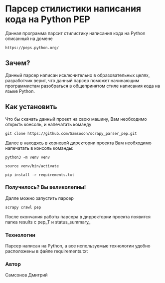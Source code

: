 # Парсер стилистики написания кода на Python PEP
Данная программа парсит стилистику написания кода на Python описанный на домене 
```
https://peps.python.org/
```
## Зачем?
Данный парсер написан исключительно в образовательных целях, разработчик верит, что данный парсер поможет начинающим программистам разобраться в общепринятом стиле написания кода на языке Python.

## Как установить

Что бы скачать данный проект на свою машину, Вам необходимо открыть консоль, и напечатать команду
```
git clone https://github.com/Samsooon/scrapy_parser_pep.git
```
Далее в находясь в корневой директории проекта Вам необходимо напечатать в консоль команды:
```
python3 -m venv venv 

source venv/bin/activate

pip install -r requirements.txt
```

### Получилось? Вы великолепны!

Далле можно запустить парсер 
```
scrapy crawl pep

```
После окончания работы парсера в дирректории проекта появится папка results c pep_<DATET>T<TIME> и status_summary_<DATET><TIME>
### Технологии
Парсер написан на Python, а все используемые технологии удобно расположены в файле requirements.txt

### Автор
Самсонов Дмитрий